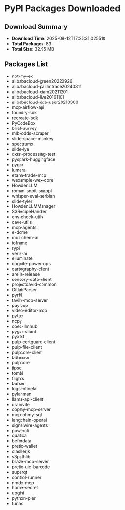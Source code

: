 # PyPI Packages Downloaded

## Download Summary
- **Download Time**: 2025-08-12T17:25:31.025510
- **Total Packages**: 83
- **Total Size**: 32.95 MB

## Packages List
- not-my-ex
- alibabacloud-green20220926
- alibabacloud-paillmtrace20240311
- alibabacloud-eiam20211201
- alibabacloud-live20161101
- alibabacloud-eds-user20210308
- mcp-airflow-api
- foundry-sdk
- recreate-sdk
- PyCodeBox
- brief-survey
- mlb-odds-scraper
- slide-space-monkey
- spectrumx
- slide-lye
- dkist-processing-test
- pyspark-huggingface
- pygor
- lumera
- etana-trade-mcp
- wexample-wex-core
- HowdenLLM
- roman-snpit-snappl
- whisper-eval-serbian
- slide-tyler
- HowdenLLMManager
- S3RecipeHandler
- env-check-utils
- cave-utils
- mcp-agents
- e-dome
- mozichem-ai
- ioframe
- rypi
- veris-ai
- elluminate
- cognite-power-ops
- cartography-client
- arelle-release
- sensory-data-client
- projectdavid-common
- GitlabParser
- pyrftl
- tavily-mcp-server
- payloop
- video-editor-mcp
- pytac
- ncpy
- coec-llmhub
- pygar-client
- pyxtxt
- pulp-certguard-client
- pulp-file-client
- pulpcore-client
- bittensor
- pulpcore
- jipso
- tombi
- flights
- bafser
- logsentinelai
- pylahman
- llama-api-client
- urarovite
- coplay-mcp-server
- mcp-ohmy-sql
- langchain-openai
- signalwire-agents
- powercli
- quatica
- befordata
- pretix-wallet
- clasherjk
- s3pathlib
- braze-mcp-server
- pretix-uic-barcode
- superqt
- control-runner
- nmdc-mcp
- home-secret
- upgini
- python-pler
- tunax
